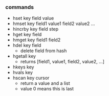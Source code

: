 ### commands
  - hset key field value
  - hmset key field1 value1 field2 value2 ...
  - hincrby key field step
  - hget key field
  - hmget key field1 field2
  - hdel key field
    - delete field from hash
  - hgetall key
    - returns [field1, value1, field2, value2, ...]
  - hkeys key
  - hvals key
  - hscan key cursor
    - return a value and a list
    - value 0 means this is last